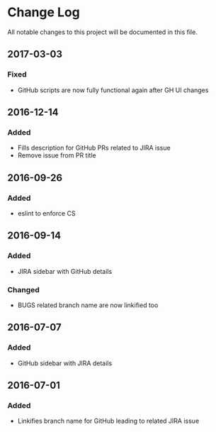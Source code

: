 # Change Log
All notable changes to this project will be documented in this file.

## 2017-03-03
### Fixed
- GitHub scripts are now fully functional again after GH UI changes

## 2016-12-14
### Added
- Fills description for GitHub PRs related to JIRA issue
- Remove issue from PR title

## 2016-09-26
### Added
- eslint to enforce CS

## 2016-09-14
### Added
- JIRA sidebar with GitHub details

### Changed
- BUGS related branch name are now linkified too

## 2016-07-07
### Added
- GitHub sidebar with JIRA details

## 2016-07-01
### Added
- Linkifies branch name for GitHub leading to related JIRA issue

